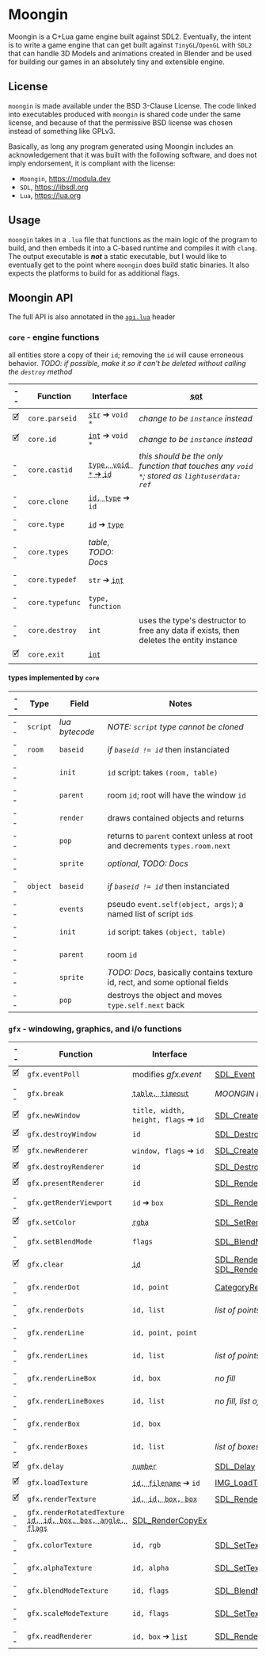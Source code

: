 # Moongin

Moongin is a C+Lua game engine built against SDL2.
Eventually, the intent is to write a game engine
that can get built against `TinyGL`/`OpenGL` with
`SDL2` that can handle 3D Models and animations
created in Blender and be used for building
our games in an absolutely tiny and extensible engine.

## License

`moongin` is made available under the BSD 3-Clause License.
The code linked into executables produced with `moongin`
is shared code under the same license, and because of that
the permissive BSD license was chosen instead of something like GPLv3.

Basically, as long any program generated using Moongin 
includes an acknowledgement that it was built
with the following software, and does not imply endorsement, 
it is compliant with the license:

- `Moongin`, <https://modula.dev>
- `SDL`, <https://libsdl.org>
- `Lua`, <https://lua.org>

## Usage

`moongin` takes in a `.lua` file that functions as the
main logic of the program to build, and then embeds
it into a C-based runtime and compiles it with `clang`.
The output executable is **_not_** a static executable,
but I would like to eventually get to the point where
`moongin` does build static binaries.
It also expects the platforms to build for as additional flags.

## Moongin API

The full API is also annotated in the [`api.lua`](./helpers/api.lua) header

### `core` - engine functions

all entities store a copy of their `id`;
removing the `id` will cause erroneous behavior.
_TODO: if possible, make it so it can't be deleted
without calling the `destroy` method_

|--| Function | Interface | <abbr title="Source of Truth">sot</abbr> |
|--| -------- | ----------- | ---------------------------------------- |
|🗹| `core.parseid` | <abbr title="str: id">`str`</abbr> ➔ `void *` | _change to be `instance` instead_ |
|🗹| `core.id` | <abbr title="int: id">`int`</abbr> ➔ `void *` | _change to be `instance` instead_ |
|--| `core.castid` | <abbr title="int: type, void *: reference">`type, void *` ➔ <abbr title="int: id">`id`</abbr> | _this should be the only function that touches any `void *`; stored as `lightuserdata: ref`_ |
|--| `core.clone` | <abbr title="int: id, int: clonetype">`id, type`</abbr> ➔ `id` | |
|--| `core.type` | <abbr title="int: id">`id`</abbr> ➔ <abbr title="int: type">`type`</abbr> |  |
|--| `core.types` | _table_, _TODO:  Docs_ |  |
|--| `core.typedef` | `str` ➔ <abbr title="int: type">`int`</abbr> | |
|--| `core.typefunc` | `type, function` | |
|--| `core.destroy` | `int` | uses the type's destructor to free any data if exists, then deletes the entity instance | 
|🗹| `core.exit` | <abbr title="int: status">`int`</abbr> | |

#### types implemented by `core`

|--| Type | Field | Notes |
|--|--|--|--|
|--| `script` | _lua bytecode_ | _NOTE: `script` type cannot be cloned_|
|--| `room` | `baseid` | _if `baseid != id`_ then instanciated |
|--| | `init` | `id` script: takes `(room, table)`
|--| | `parent` | room `id`; root will have the window `id` |
|--| | `render` | draws contained objects and returns |
|--| | `pop` | returns to `parent` context unless at root and decrements `types.room.next` |
|--| | `sprite` | _optional_, _TODO: Docs_ |
|--| `object` | `baseid` | _if `baseid != id`_ then instanciated | 
|--| | `events` | pseudo `event.self(object, args)`; a named list of script `id`s
|--| | `init` | `id` script: takes `(object, table)`
|--| | `parent` | room `id` |
|--| | `sprite` | _TODO: Docs_, basically contains texture id, rect, and some optional fields |
|--| | `pop` | destroys the object and moves `type.self.next` back
### `gfx` - windowing, graphics, and i/o functions

|--| Function | Interface | <abbr title="Source of Truth">sot</abbr> |
|--| -------- | ----------- | ---------------------------------------- |
|🗹| `gfx.eventPoll` | modifies _gfx.event_ | [SDL_Event](https://wiki.libsdl.org/SDL2/SDL_Event) |
|--| `gfx.break` | <abbr title="table: callbacks, number: timeout">`table, timeout`</abbr> | _MOONGIN DOCS_ |
|🗹| `gfx.newWindow` | `title, width, height, flags` ➔ `id` | [SDL_CreateWindow](https://wiki.libsdl.org/SDL2/SDL_CreateWindow) |
|🗹| `gfx.destroyWindow` | `id` | [SDL_DestroyWindow](https://wiki.libsdl.org/SDL2/SDL_DestroyWindow) |
|🗹| `gfx.newRenderer` | `window, flags` ➔ `id` | [SDL_CreateRenderer](https://wiki.libsdl.org/SDL2/SDL_CreateRenderer) |
|🗹| `gfx.destroyRenderer` | `id` | [SDL_DestroyRenderer](https://wiki.libsdl.org/SDL2/SDL_DestroyRenderer) |
|🗹| `gfx.presentRenderer` | `id` | [SDL_RenderPresent](https://wiki.libsdl.org/SDL2/SDL_RenderPresent) |
|--| `gfx.getRenderViewport` | `id` ➔ `box` | [SDL_RenderGetViewport](https://wiki.libsdl.org/SDL2/SDL_RenderGetViewport) |
|🗹| `gfx.setColor` | <abbr title="int: red, int: green, int: blue, int: alpha">`rgba` | [SDL_SetRenderDrawColor](https://wiki.libsdl.org/SDL2/SDL_SetRenderDrawColor) |
|--| `gfx.setBlendMode` | `flags` | [SDL_BlendMode](https://wiki.libsdl.org/SDL2/SDL_BlendMode)
|🗹| `gfx.clear` | <abbr title="id: renderer">`id`</abbr> | [SDL_RenderClear](https://wiki.libsdl.org/SDL2/SDL_RenderClear), [SDL_RenderPresent](https://wiki.libsdl.org/SDL2/SDL_RenderPresent) |
|--| `gfx.renderDot` | `id, point` | [CategoryRender](https://wiki.libsdl.org/SDL2/CategoryRender) |
|--| `gfx.renderDots` | `id, list` | _list of points_  |
|--| `gfx.renderLine` | `id, point, point` | |
|--| `gfx.renderLines` | `id, list` | _list of points_ |
|--| `gfx.renderLineBox` | `id, box` | _no fill_ |
|--| `gfx.renderLineBoxes` | `id, list` | _no fill, list of boxes_ |
|--| `gfx.renderBox` | `id, box` | |
|--| `gfx.renderBoxes` | `id, list` | _list of boxes_ |
|🗹| `gfx.delay` | <abbr title="number: number of milliseconds">`number`</abbr> | [SDL_Delay](https://wiki.libsdl.org/SDL2/SDL_Delay) |
|🗹| `gfx.loadTexture` | <abbr title="id: renderer, filename: texture">`id, filename`</abbr> ➔ `id` | [IMG_LoadTexture](https://wiki.libsdl.org/SDL2_image/IMG_LoadTexture) |
|🗹| `gfx.renderTexture` | <abbr title="id: renderer, id: texture, box: texture area, box: renderer location">`id, id, box, box`</abbr> | [SDL_RenderCopy](https://wiki.libsdl.org/SDL2/SDL_RenderCopy) |
|--| `gfx.renderRotatedTexture` <abbr title="id: renderer, id: texture, box: texture area, box: renderer location, number: angle, int: flags">`id, id, box, box, angle, flags`</abbr> | [SDL_RenderCopyEx](https://wiki.libsdl.org/SDL2/SDL_RenderCopyEx) |
|--| `gfx.colorTexture` | `id, rgb` | [SDL_SetTextureColorMod](https://wiki.libsdl.org/SDL2/SDL_SetTextureColorMod) |
|--| `gfx.alphaTexture` | `id, alpha` | [SDL_SetTextureAlphaMod](https://wiki.libsdl.org/SDL2/SDL_SetTextureAlphaMod) |
|--| `gfx.blendModeTexture` | `id, flags` | [SDL_BlendMode](https://wiki.libsdl.org/SDL2/SDL_BlendMode) |
|--| `gfx.scaleModeTexture` | `id, flags` | [SDL_SetTextureScaleMode](https://wiki.libsdl.org/SDL2/SDL_SetTextureScaleMode)
|--| `gfx.readRenderer` | `id, box` ➔ <abbr title="list: rgba values">`list`</abbr> | [SDL_RenderReadPixels](https://wiki.libsdl.org/SDL2/SDL_RenderReadPixels)

<!-- 
    SDL_SetTextureUserData ? direct manipulating of pixels
    SDL_LockTexture + SDL_UnlockTexture ? possibly needed for texture i/o operations
    SDL_RenderGeometry maybe for adding 3D/hand-rendering
-->